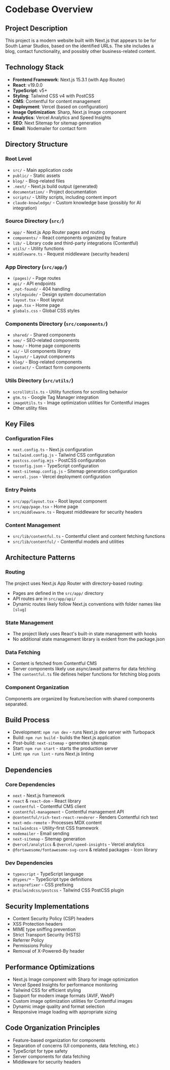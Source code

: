 # Codebase Overview

## Project Description
This project is a modern website built with Next.js that appears to be for South Lamar Studios, based on the identified URLs. The site includes a blog, contact functionality, and possibly other business-related content.

## Technology Stack
- **Frontend Framework**: Next.js 15.3.1 (with App Router)
- **React**: v19.0.0
- **TypeScript**: v5+
- **Styling**: Tailwind CSS v4 with PostCSS
- **CMS**: Contentful for content management
- **Deployment**: Vercel (based on configuration)
- **Image Optimization**: Sharp, Next.js Image component
- **Analytics**: Vercel Analytics and Speed Insights
- **SEO**: Next Sitemap for sitemap generation
- **Email**: Nodemailer for contact form

## Directory Structure

### Root Level
- `src/` - Main application code
- `public/` - Static assets
- `blog/` - Blog-related files
- `.next/` - Next.js build output (generated)
- `documentation/` - Project documentation
- `scripts/` - Utility scripts, including content import
- `claude-knowledge/` - Custom knowledge base (possibly for AI integration)

### Source Directory (`src/`)
- `app/` - Next.js App Router pages and routing
- `components/` - React components organized by feature
- `lib/` - Library code and third-party integrations (Contentful)
- `utils/` - Utility functions
- `middleware.ts` - Request middleware (security headers)

### App Directory (`src/app/`)
- `(pages)/` - Page routes
- `api/` - API endpoints
- `_not-found/` - 404 handling
- `styleguide/` - Design system documentation
- `layout.tsx` - Root layout
- `page.tsx` - Home page
- `globals.css` - Global CSS styles

### Components Directory (`src/components/`)
- `shared/` - Shared components
- `seo/` - SEO-related components
- `home/` - Home page components
- `ui/` - UI components library
- `layout/` - Layout components
- `blog/` - Blog-related components
- `contact/` - Contact form components

### Utils Directory (`src/utils/`)
- `scrollUtils.ts` - Utility functions for scrolling behavior
- `gtm.ts` - Google Tag Manager integration
- `imageUtils.ts` - Image optimization utilities for Contentful images
- Other utility files

## Key Files

### Configuration Files
- `next.config.ts` - Next.js configuration
- `tailwind.config.js` - Tailwind CSS configuration
- `postcss.config.mjs` - PostCSS configuration
- `tsconfig.json` - TypeScript configuration
- `next-sitemap.config.js` - Sitemap generation configuration
- `vercel.json` - Vercel deployment configuration

### Entry Points
- `src/app/layout.tsx` - Root layout component
- `src/app/page.tsx` - Home page
- `src/middleware.ts` - Request middleware for security headers

### Content Management
- `src/lib/contentful.ts` - Contentful client and content fetching functions
- `src/lib/contentful/` - Contentful models and utilities

## Architecture Patterns

### Routing
The project uses Next.js App Router with directory-based routing:
- Pages are defined in the `src/app/` directory
- API routes are in `src/app/api/`
- Dynamic routes likely follow Next.js conventions with folder names like `[slug]`

### State Management
- The project likely uses React's built-in state management with hooks
- No additional state management library is evident from the package.json

### Data Fetching
- Content is fetched from Contentful CMS
- Server components likely use async/await patterns for data fetching
- The `contentful.ts` file defines helper functions for fetching blog posts

### Component Organization
Components are organized by feature/section with shared components separated.

## Build Process
- Development: `npm run dev` - runs Next.js dev server with Turbopack
- Build: `npm run build` - builds the Next.js application
- Post-build: `next-sitemap` - generates sitemap
- Start: `npm run start` - starts the production server
- Lint: `npm run lint` - runs Next.js linting

## Dependencies

### Core Dependencies
- `next` - Next.js framework
- `react` & `react-dom` - React library
- `contentful` - Contentful CMS client
- `contentful-management` - Contentful management API
- `@contentful/rich-text-react-renderer` - Renders Contentful rich text
- `next-mdx-remote` - Processes MDX content
- `tailwindcss` - Utility-first CSS framework
- `nodemailer` - Email sending
- `next-sitemap` - Sitemap generation
- `@vercel/analytics` & `@vercel/speed-insights` - Vercel analytics
- `@fortawesome/fontawesome-svg-core` & related packages - Icon library

### Dev Dependencies
- `typescript` - TypeScript language
- `@types/*` - TypeScript type definitions
- `autoprefixer` - CSS prefixing
- `@tailwindcss/postcss` - Tailwind CSS PostCSS plugin

## Security Implementations
- Content Security Policy (CSP) headers
- XSS Protection headers
- MIME type sniffing prevention
- Strict Transport Security (HSTS)
- Referrer Policy
- Permissions Policy
- Removal of X-Powered-By header

## Performance Optimizations
- Next.js Image component with Sharp for image optimization
- Vercel Speed Insights for performance monitoring
- Tailwind CSS for efficient styling
- Support for modern image formats (AVIF, WebP)
- Custom image optimization utilities for Contentful images
- Dynamic image quality and format selection
- Responsive image loading with appropriate sizing

## Code Organization Principles
- Feature-based organization for components
- Separation of concerns (UI components, data fetching, etc.)
- TypeScript for type safety
- Server components for data fetching
- Middleware for security headers